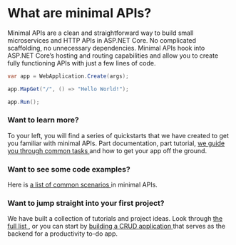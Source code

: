 # What are minimal APIs?

Minimal APIs are a clean and straightforward way to build small microservices and HTTP APIs in ASP.NET Core. No complicated scaffolding, no unnecessary dependencies. Minimal APIs hook into ASP.NET Core’s hosting and routing capabilities and allow you to create fully functioning APIs with just a few lines of code.

```csharp
var app = WebApplication.Create(args);

app.MapGet("/", () => "Hello World!");

app.Run();
```

### Want to learn more? 

To your left, you will find a series of quickstarts that we have created to get you familiar with minimal APIs. Part documentation, part tutorial, [we guide you through common tasks ](/quickstart) and how to get your app off the ground. 

### Want to see some code examples? 

Here is [a list of common scenarios ](/hello-minimal) in minimal APIs.

### Want to jump straight into your first project?  

We have built a collection of tutorials and project ideas. Look through [the full list ](/tutorial), or you can start by [building a CRUD application ](/tutorial/crud) that serves as the backend for a productivity to-do app. 